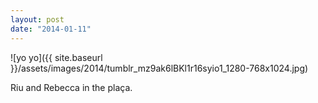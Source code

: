 ```yaml
---
layout: post
date: "2014-01-11"
---
```


![yo yo]({{ site.baseurl }}/assets/images/2014/tumblr_mz9ak6lBKl1r16syio1_1280-768x1024.jpg)

Riu and Rebecca in the plaça.
